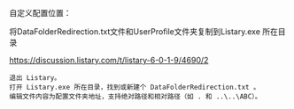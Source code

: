 自定义配置位置：

将DataFolderRedirection.txt文件和UserProfile文件夹复制到Listary.exe 所在目录

https://discussion.listary.com/t/listary-6-0-1-9/4690/2

    退出 Listary。
    打开 Listary.exe 所在目录，找到或新建个 DataFolderRedirection.txt 。
    编辑文件内容为配置文件夹地址，支持绝对路径和相对路径（如 . 和 ..\..\ABC）。
